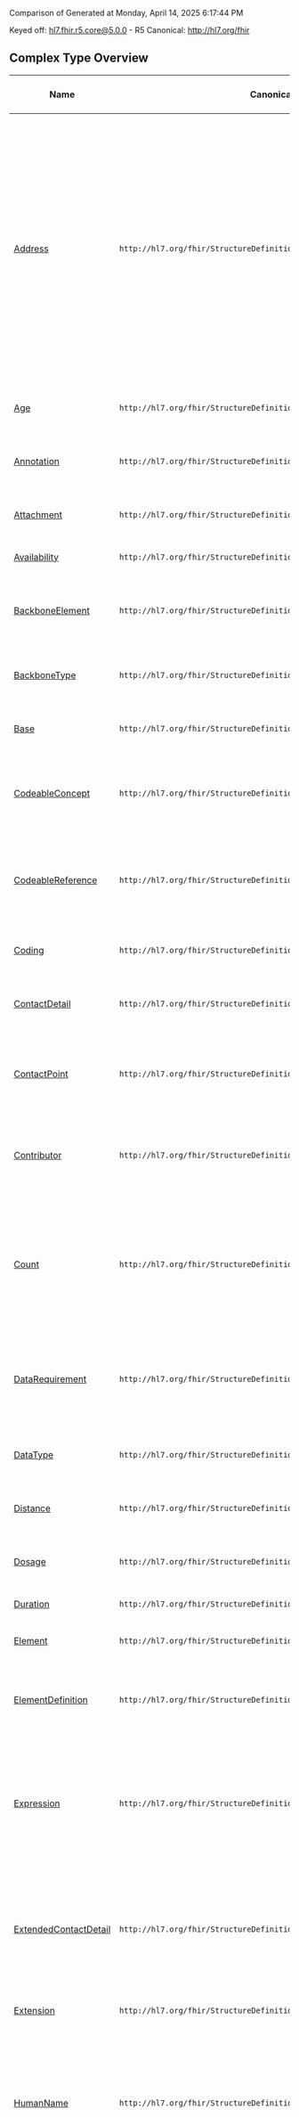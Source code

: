 Comparison of 
Generated at Monday, April 14, 2025 6:17:44 PM

Keyed off: hl7.fhir.r5.core@5.0.0 - R5
Canonical: http://hl7.org/fhir

## Complex Type Overview
| Name | Canonical | Description | Path to R2 | Path to R3 | Path to R4 | Path to R4B |
| --- | --- | --- | --- | --- | --- | --- |
| [Address](ComplexTypes/Address.md) | `http://hl7.org/fhir/StructureDefinition/Address\|5.0.0` | Address Type: An address expressed using postal conventions (as opposed to GPS or other location definition formats).  This data type may be used to convey addresses for use in delivering mail as well as for visiting locations which might not be valid for mail delivery.  There are a variety of postal address formats defined around the world.<br/>The ISO21090-codedString may be used to provide a coded representation of the contents of strings in an Address. | ✔ | ✔ | ✔ | ✔ |
| [Age](ComplexTypes/Age.md) | `http://hl7.org/fhir/StructureDefinition/Age\|5.0.0` | Age Type: A duration of time during which an organism (or a process) has existed. | ✔ | ✔ | ✔ | ✔ |
| [Annotation](ComplexTypes/Annotation.md) | `http://hl7.org/fhir/StructureDefinition/Annotation\|5.0.0` | Annotation Type: A  text note which also  contains information about who made the statement and when. | ✔ | ✔ | ✔ | ✔ |
| [Attachment](ComplexTypes/Attachment.md) | `http://hl7.org/fhir/StructureDefinition/Attachment\|5.0.0` | Attachment Type: For referring to data content defined in other formats. | ✔ | ✔ | ✔ | ✔ |
| [Availability](ComplexTypes/Availability.md) | `http://hl7.org/fhir/StructureDefinition/Availability\|5.0.0` | Availability Type: Availability data for an {item}. |  |  |  |  |
| [BackboneElement](ComplexTypes/BackboneElement.md) | `http://hl7.org/fhir/StructureDefinition/BackboneElement\|5.0.0` | BackboneElement Type: Base definition for all elements that are defined inside a resource - but not those in a data type. | ✔ | ✔ | ✔ | ✔ |
| [BackboneType](ComplexTypes/BackboneType.md) | `http://hl7.org/fhir/StructureDefinition/BackboneType\|5.0.0` | BackboneType Type: Base definition for the few data types that are allowed to carry modifier extensions. |  |  |  |  |
| [Base](ComplexTypes/Base.md) | `http://hl7.org/fhir/StructureDefinition/Base\|5.0.0` | Base Type: Base definition for all types defined in FHIR type system. |  |  |  |  |
| [CodeableConcept](ComplexTypes/CodeableConcept.md) | `http://hl7.org/fhir/StructureDefinition/CodeableConcept\|5.0.0` | CodeableConcept Type: A concept that may be defined by a formal reference to a terminology or ontology or may be provided by text. | ✔ | ✔ | ✔ | ✔ |
| [CodeableReference](ComplexTypes/CodeableReference.md) | `http://hl7.org/fhir/StructureDefinition/CodeableReference\|5.0.0` | CodeableReference Type: A reference to a resource (by instance), or instead, a reference to a concept defined in a terminology or ontology (by class). |  |  |  | ✔ |
| [Coding](ComplexTypes/Coding.md) | `http://hl7.org/fhir/StructureDefinition/Coding\|5.0.0` | Coding Type: A reference to a code defined by a terminology system. | ✔ | ✔ | ✔ | ✔ |
| [ContactDetail](ComplexTypes/ContactDetail.md) | `http://hl7.org/fhir/StructureDefinition/ContactDetail\|5.0.0` | ContactDetail Type: Specifies contact information for a person or organization. |  | ✔ | ✔ | ✔ |
| [ContactPoint](ComplexTypes/ContactPoint.md) | `http://hl7.org/fhir/StructureDefinition/ContactPoint\|5.0.0` | ContactPoint Type: Details for all kinds of technology mediated contact points for a person or organization, including telephone, email, etc. | ✔ | ✔ | ✔ | ✔ |
| [Contributor](ComplexTypes/Contributor.md) | `http://hl7.org/fhir/StructureDefinition/Contributor\|5.0.0` | Contributor Type: A contributor to the content of a knowledge asset, including authors, editors, reviewers, and endorsers. |  | ✔ | ✔ | ✔ |
| [Count](ComplexTypes/Count.md) | `http://hl7.org/fhir/StructureDefinition/Count\|5.0.0` | Count Type: A measured amount (or an amount that can potentially be measured). Note that measured amounts include amounts that are not precisely quantified, including amounts involving arbitrary units and floating currencies. | ✔ | ✔ | ✔ | ✔ |
| [DataRequirement](ComplexTypes/DataRequirement.md) | `http://hl7.org/fhir/StructureDefinition/DataRequirement\|5.0.0` | DataRequirement Type: Describes a required data item for evaluation in terms of the type of data, and optional code or date-based filters of the data. |  | ✔ | ✔ | ✔ |
| [DataType](ComplexTypes/DataType.md) | `http://hl7.org/fhir/StructureDefinition/DataType\|5.0.0` | DataType Type: The base class for all re-useable types defined as part of the FHIR Specification. |  |  |  | ✔ |
| [Distance](ComplexTypes/Distance.md) | `http://hl7.org/fhir/StructureDefinition/Distance\|5.0.0` | Distance Type: A length - a value with a unit that is a physical distance. | ✔ | ✔ | ✔ | ✔ |
| [Dosage](ComplexTypes/Dosage.md) | `http://hl7.org/fhir/StructureDefinition/Dosage\|5.0.0` | Dosage Type: Indicates how the medication is/was taken or should be taken by the patient. |  | ✔ | ✔ | ✔ |
| [Duration](ComplexTypes/Duration.md) | `http://hl7.org/fhir/StructureDefinition/Duration\|5.0.0` | Duration Type: A length of time. | ✔ | ✔ | ✔ | ✔ |
| [Element](ComplexTypes/Element.md) | `http://hl7.org/fhir/StructureDefinition/Element\|5.0.0` | Element Type: Base definition for all elements in a resource. | ✔ | ✔ | ✔ | ✔ |
| [ElementDefinition](ComplexTypes/ElementDefinition.md) | `http://hl7.org/fhir/StructureDefinition/ElementDefinition\|5.0.0` | ElementDefinition Type: Captures constraints on each element within the resource, profile, or extension. | ✔ | ✔ | ✔ | ✔ |
| [Expression](ComplexTypes/Expression.md) | `http://hl7.org/fhir/StructureDefinition/Expression\|5.0.0` | Expression Type: A expression that is evaluated in a specified context and returns a value. The context of use of the expression must specify the context in which the expression is evaluated, and how the result of the expression is used. |  |  | ✔ | ✔ |
| [ExtendedContactDetail](ComplexTypes/ExtendedContactDetail.md) | `http://hl7.org/fhir/StructureDefinition/ExtendedContactDetail\|5.0.0` | ExtendedContactDetail Type: Specifies contact information for a specific purpose over a period of time, might be handled/monitored by a specific named person or organization. |  |  |  |  |
| [Extension](ComplexTypes/Extension.md) | `http://hl7.org/fhir/StructureDefinition/Extension\|5.0.0` | Extension Type: Optional Extension Element - found in all resources. | ✔ | ✔ | ✔ | ✔ |
| [HumanName](ComplexTypes/HumanName.md) | `http://hl7.org/fhir/StructureDefinition/HumanName\|5.0.0` | HumanName Type: A name, normally of a human, that can be used for other living entities (e.g. animals but not organizations) that have been assigned names by a human and may need the use of name parts or the need for usage information. | ✔ | ✔ | ✔ | ✔ |
| [Identifier](ComplexTypes/Identifier.md) | `http://hl7.org/fhir/StructureDefinition/Identifier\|5.0.0` | Identifier Type: An identifier - identifies some entity uniquely and unambiguously. Typically this is used for business identifiers. | ✔ | ✔ | ✔ | ✔ |
| [MarketingStatus](ComplexTypes/MarketingStatus.md) | `http://hl7.org/fhir/StructureDefinition/MarketingStatus\|5.0.0` | MarketingStatus Type: The marketing status describes the date when a medicinal product is actually put on the market or the date as of which it is no longer available. |  |  | ✔ | ✔ |
| [Meta](ComplexTypes/Meta.md) | `http://hl7.org/fhir/StructureDefinition/Meta\|5.0.0` | Meta Type: The metadata about a resource. This is content in the resource that is maintained by the infrastructure. Changes to the content might not always be associated with version changes to the resource. | ✔ | ✔ | ✔ | ✔ |
| [MonetaryComponent](ComplexTypes/MonetaryComponent.md) | `http://hl7.org/fhir/StructureDefinition/MonetaryComponent\|5.0.0` | MonetaryComponent Type: Availability data for an {item}. |  |  |  |  |
| [Money](ComplexTypes/Money.md) | `http://hl7.org/fhir/StructureDefinition/Money\|5.0.0` | Money Type: An amount of economic utility in some recognized currency. | ✔ | ✔ | ✔ | ✔ |
| [Narrative](ComplexTypes/Narrative.md) | `http://hl7.org/fhir/StructureDefinition/Narrative\|5.0.0` | Narrative Type: A human-readable summary of the resource conveying the essential clinical and business information for the resource. | ✔ | ✔ | ✔ | ✔ |
| [ParameterDefinition](ComplexTypes/ParameterDefinition.md) | `http://hl7.org/fhir/StructureDefinition/ParameterDefinition\|5.0.0` | ParameterDefinition Type: The parameters to the module. This collection specifies both the input and output parameters. Input parameters are provided by the caller as part of the $evaluate operation. Output parameters are included in the GuidanceResponse. |  | ✔ | ✔ | ✔ |
| [Period](ComplexTypes/Period.md) | `http://hl7.org/fhir/StructureDefinition/Period\|5.0.0` | Period Type: A time period defined by a start and end date and optionally time. | ✔ | ✔ | ✔ | ✔ |
| [PrimitiveType](ComplexTypes/PrimitiveType.md) | `http://hl7.org/fhir/StructureDefinition/PrimitiveType\|5.0.0` | PrimitiveType Type: The base type for all re-useable types defined that have a simple property. |  |  |  |  |
| [ProductShelfLife](ComplexTypes/ProductShelfLife.md) | `http://hl7.org/fhir/StructureDefinition/ProductShelfLife\|5.0.0` | ProductShelfLife Type: The shelf-life and storage information for a medicinal product item or container can be described using this class. |  |  | ✔ | ✔ |
| [Quantity](ComplexTypes/Quantity.md) | `http://hl7.org/fhir/StructureDefinition/Quantity\|5.0.0` | Quantity Type: A measured amount (or an amount that can potentially be measured). Note that measured amounts include amounts that are not precisely quantified, including amounts involving arbitrary units and floating currencies. | ✔ | ✔ | ✔ | ✔ |
| [Range](ComplexTypes/Range.md) | `http://hl7.org/fhir/StructureDefinition/Range\|5.0.0` | Range Type: A set of ordered Quantities defined by a low and high limit. | ✔ | ✔ | ✔ | ✔ |
| [Ratio](ComplexTypes/Ratio.md) | `http://hl7.org/fhir/StructureDefinition/Ratio\|5.0.0` | Ratio Type: A relationship of two Quantity values - expressed as a numerator and a denominator. | ✔ | ✔ | ✔ | ✔ |
| [RatioRange](ComplexTypes/RatioRange.md) | `http://hl7.org/fhir/StructureDefinition/RatioRange\|5.0.0` | RatioRange Type: A range of ratios expressed as a low and high numerator and a denominator. |  |  |  | ✔ |
| [Reference](ComplexTypes/Reference.md) | `http://hl7.org/fhir/StructureDefinition/Reference\|5.0.0` | Reference Type: A reference from one resource to another. | ✔ | ✔ | ✔ | ✔ |
| [RelatedArtifact](ComplexTypes/RelatedArtifact.md) | `http://hl7.org/fhir/StructureDefinition/RelatedArtifact\|5.0.0` | RelatedArtifact Type: Related artifacts such as additional documentation, justification, or bibliographic references. |  | ✔ | ✔ | ✔ |
| [SampledData](ComplexTypes/SampledData.md) | `http://hl7.org/fhir/StructureDefinition/SampledData\|5.0.0` | SampledData Type: A series of measurements taken by a device, with upper and lower limits. There may be more than one dimension in the data. | ✔ | ✔ | ✔ | ✔ |
| [Signature](ComplexTypes/Signature.md) | `http://hl7.org/fhir/StructureDefinition/Signature\|5.0.0` | Signature Type: A signature along with supporting context. The signature may be a digital signature that is cryptographic in nature, or some other signature acceptable to the domain. This other signature may be as simple as a graphical image representing a hand-written signature, or a signature ceremony Different signature approaches have different utilities. | ✔ | ✔ | ✔ | ✔ |
| [Timing](ComplexTypes/Timing.md) | `http://hl7.org/fhir/StructureDefinition/Timing\|5.0.0` | Timing Type: Specifies an event that may occur multiple times. Timing schedules are used to record when things are planned, expected or requested to occur. The most common usage is in dosage instructions for medications. They are also used when planning care of various kinds, and may be used for reporting the schedule to which past regular activities were carried out. | ✔ | ✔ | ✔ | ✔ |
| [TriggerDefinition](ComplexTypes/TriggerDefinition.md) | `http://hl7.org/fhir/StructureDefinition/TriggerDefinition\|5.0.0` | TriggerDefinition Type: A description of a triggering event. Triggering events can be named events, data events, or periodic, as determined by the type element. |  | ✔ | ✔ | ✔ |
| [UsageContext](ComplexTypes/UsageContext.md) | `http://hl7.org/fhir/StructureDefinition/UsageContext\|5.0.0` | UsageContext Type: Specifies clinical/business/etc. metadata that can be used to retrieve, index and/or categorize an artifact. This metadata can either be specific to the applicable population (e.g., age category, DRG) or the specific context of care (e.g., venue, care setting, provider of care). |  | ✔ | ✔ | ✔ |
| [VirtualServiceDetail](ComplexTypes/VirtualServiceDetail.md) | `http://hl7.org/fhir/StructureDefinition/VirtualServiceDetail\|5.0.0` | VirtualServiceDetail Type: Virtual Service Contact Details. |  |  |  |  |
